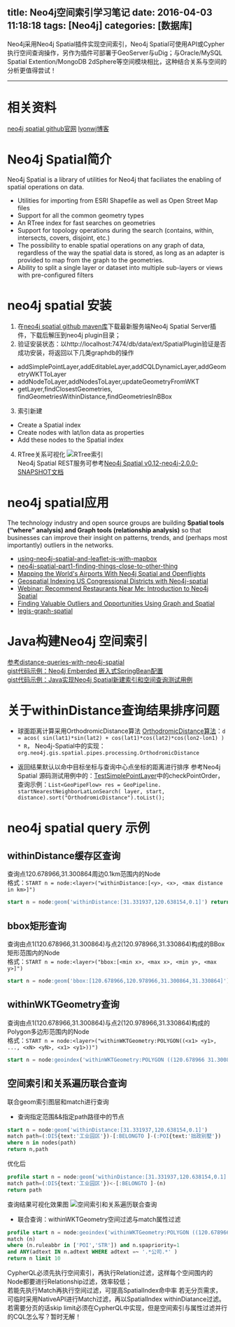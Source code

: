 title: Neo4j空间索引学习笔记
date: 2016-04-03 11:18:18
tags: [Neo4j]
categories: [数据库]
---
Neo4j采用Neo4j Spatial插件实现空间索引，Neo4j Spatial可使用API或Cypher执行空间查询操作，另作为插件可部署于GeoServer与uDig；与Oracle/MySQL Spatial Extention/MongoDB 2dSphere等空间模块相比，这种结合关系与空间的分析更值得尝试！
- - -
<!-- more -->
# 相关资料
[neo4j spatial github官网](http://neo4j-contrib.github.io/spatial/)
[lyonwj博客](http://www.lyonwj.com/)

# Neo4j Spatial简介
Neo4j Spatial is a library of utilities for Neo4j that faciliates the enabling of spatial operations on data.
- Utilities for importing from ESRI Shapefile as well as Open Street Map files
- Support for all the common geometry types
- An RTree index for fast searches on geometries
- Support for topology operations during the search (contains, within, intersects, covers, disjoint, etc.)
- The possibility to enable spatial operations on any graph of data, regardless of the way the spatial data is stored, as long as an adapter is provided to map from the graph to the geometries.
- Ability to split a single layer or dataset into multiple sub-layers or views with pre-configured filters

# neo4j spatial 安装
1. 在[neo4j spatial github maven库](https://github.com/neo4j-contrib/m2/tree/master/releases/org/neo4j/neo4j-spatial)下载最新服务端Neo4j Spatial Server插件，下载后解压到neo4j plugin目录；
2. 验证安装状态：以http://localhost:7474/db/data/ext/SpatialPlugin验证是否成功安装，将返回以下几类graphdb的操作
  - addSimplePointLayer,addEditableLayer,addCQLDynamicLayer,addGeometryWKTToLayer
  - addNodeToLayer,addNodesToLayer,updateGeometryFromWKT
  - getLayer,findClosestGeometries, findGeometriesWithinDistance,findGeometriesInBBox
3. 索引新建
  - Create a Spatial index
  - Create nodes with lat/lon data as properties
  - Add these nodes to the Spatial index
4. RTree关系可视化
![RTree索引](RTreeRelationship.png)  
Neo4j Spatial REST服务可参考[Neo4j Spatial v0.12-neo4j-2.0.0-SNAPSHOT文档](http://neo4j-contrib.github.io/spatial/)

# neo4j spatial应用
The technology industry and open source groups are building __Spatial tools (“where” analysis) and Graph tools (relationship analysis)__ so that businesses can improve their insight on patterns, trends, and (perhaps most importantly) outliers in the networks.

* [using-neo4j-spatial-and-leaflet-js-with-mapbox](http://www.lyonwj.com/using-neo4j-spatial-and-leaflet-js-with-mapbox)
* [neo4j-spatial-part1-finding-things-close-to-other-thing](http://neo4j.com/blog/neo4j-spatial-part1-finding-things-close-to-other-things/)
* [Mapping the World's Airports With Neo4j Spatial and Openflights](http://www.lyonwj.com/mapping-the-worlds-airports-with-neo4j-spatial-and-openflights-part-1)
* [Geospatial Indexing US Congressional Districts with Neo4j-spatial](http://neo4j.com/blog/geospatial-indexing-us-congress-neo4j/)
* [Webinar: Recommend Restaurants Near Me: Introduction to Neo4j Spatial](http://neo4j.com/news/webinar-recommend-restaurants-intro-neo4j-spatial/)
* [Finding Valuable Outliers and Opportunities Using Graph and Spatial](http://neo4j.com/blog/outliers-opportunities-graph-spatial/)
* [legis-graph-spatial](http://legis-graph.github.io/legis-graph-spatial/)

# Java构建Neo4j 空间索引
[参考distance-queries-with-neo4j-spatial](https://structr.org/blog/distance-queries-with-neo4j-spatial)  
[gist代码示例：Neo4j Emberded 嵌入式SpringBean配置](https://gist.github.com/geosmart/0559745a69875e9f8876aeecda10f86b)  
[gist代码示例：Java实现Neo4j Spatial新建索引和空间查询测试用例](https://gist.github.com/geosmart/19e6e4cb0c953e1b63e9afe48425de8f)  

# 关于withinDistance查询结果排序问题
* 球面距离计算采用OrthodromicDistance算法
[OrthodromicDistance算法](http://www.movable-type.co.uk/scripts/latlong-db.html)：`d = acos( sin(lat1)*sin(lat2) + cos(lat1)*cos(lat2)*cos(lon2-lon1) ) * R`，
Neo4j-Spatial中的实现：`org.neo4j.gis.spatial.pipes.processing.OrthodromicDistance`

* 返回结果默认以命中目标坐标与查询中心点坐标的距离进行排序
参考Neo4j Spatial 源码测试用例中的：[TestSimplePointLayer](https://github.com/neo4j-contrib/spatial/blob/ca7bb0f6db16bf1b012a4365bc17ca2881816106/src/test/java/org/neo4j/gis/spatial/TestSimplePointLayer.java)中的checkPointOrder，
查询示例：`List<GeoPipeFlow> res = GeoPipeline. startNearestNeighborLatLonSearch( layer, start, distance).sort("OrthodromicDistance").toList();`

# neo4j spatial query 示例
## withinDistance缓存区查询
查询点120.678966,31.300864周边0.1km范围内的Node  
格式：`START n = node:<layer>("withinDistance:[<y>, <x>, <max distance in km>]")`
```sql
start n = node:geom('withinDistance:[31.331937,120.638154,0.1]') return n limit 10
```
## bbox矩形查询
查询由点1(120.678966,31.300864)与点2(120.978966,31.330864)构成的BBox矩形范围内的Node   
格式：`START n = node:<layer>("bbox:[<min x>, <max x>, <min y>, <max y>]")`
```sql
start n = node:geom('bbox:[120.678966,120.978966,31.300864,31.330864]') return n limit 10
```
## withinWKTGeometry查询
查询由点1(120.678966,31.300864)与点2(120.978966,31.330864)构成的Polygon多边形范围内的Node   
格式：`START n = node:<layer>("withinWKTGeometry:POLYGON((<x1> <y1>, ..., <xN> <yN>, <x1> <y1>))")`
```sql
start n = node:geoindex('withinWKTGeometry:POLYGON ((120.678966 31.300864, 120.678966 31.330864, 120.978966 31.330864, 120.978966 31.300864, 120.678966 31.300864))')  return n limit 10
```

## 空间索引和关系遍历联合查询
联合geom索引图层和match进行查询  
* 查询指定范围&&指定path路径中的节点
```sql
start n = node:geom('withinDistance:[31.331937,120.638154,0.1]')
match path=(:DIS{text:'工业园区'})-[:BELONGTO ]-(:POI{text:'拙政别墅'})
where n in nodes(path)
return n,path
```
  优化后
```sql
profile start n = node:geom('withinDistance:[31.331937,120.638154,0.1]')
match path=(:DIS{text:'工业园区'})<-[:BELONGTO ]-(n)
return path
```
  查询结果可视化效果图
![空间索引和关系遍历联合查询](spatialQuery.png)

* 联合查询：withinWKTGeometry空间过滤与match属性过滤
```sql
profile start n = node:geoindex('withinWKTGeometry:POLYGON ((120.678966 31.300864, 120.678966 31.330864, 120.978966 31.330864, 120.978966 31.300864, 120.678966 31.300864))')
match (n)
where (n.ruleabbr in ['POI','STR']) and n.spapriority=1
and ANY(adtext IN n.adtext WHERE adtext =~ '.*公司.*' )
return n limit 10
```
CypherQL必须先执行空间索引，再执行Relation过滤，这样每个空间围内的Node都要进行Relationship过滤，效率较低；  
若能先执行Match再执行空间过滤，可提高SpatialIndex命中率
若无分页需求，可临时采用NativeAPI进行Match过滤，再以SpatialIndex withinDiatance过滤。  
若需要分页的话skip limit必须在CypherQL中实现，但是空间索引与属性过滤并行的CQL怎么写？暂时无解！  
